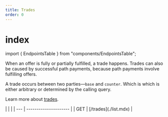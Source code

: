 ```yaml
---
title: Trades
order: 0
---
```


# index

import { EndpointsTable } from "components/EndpointsTable";

When an offer is fully or partially fulfilled, a trade happens. Trades can also be caused by successful path payments, because path payments involve fulfilling offers.

A trade occurs between two parties—`base` and `counter`. Which is which is either arbitrary or determined by the calling query.

Learn more about [trades](../../../docs/glossary/decentralized-exchange.md).

 \| \| \| \| --- \| --------------------- \| \| GET \| \[/trades\]\(./list.mdx\) \|

